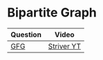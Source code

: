 Bipartite Graph
===

|Question|Video|
|-|-|
|[GFG](https://practice.geeksforgeeks.org/problems/bipartite-graph/1)|[Striver YT](https://youtu.be/-vu34sct1g8)|